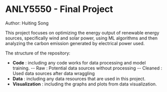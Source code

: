 # ANLY5550 - Final Project
Author: Huiting Song

This project focuses on optimizing the energy output of renewable energy sources, specifically wind and solar power, using ML algorithms and then analyzing the carbon emission generated by electrical power used. 

The structure of the repository:
- **Code** : including any code works for data processing and model training.
    -- Raw : Potential data sources without processing
    -- Cleaned : Used data sources after data wraggling
- **Data** : including any data resources that are used in this project.
- **Visualization** : including the graphs and plots from data visualization.

